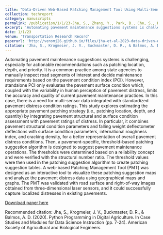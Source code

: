 ```yaml
---
title: "Data-Driven Web-Based Patching Management Tool Using Multi-Sensor Pavement Structure Measurements"
collection: techreport
category: manuscripts
permalink: /publication/1/1/23-Jha, S., Zhang, Y., Park, B., Cho, S., Krogmeier, J. V., Bagchi, T., & Haddock, J. E. (2023). Data-Driven Web-Based Patching Management Tool Using Multi-Sensor Pavement Structure Measurements. Transportation Research Record, 2677(12), 83-98.
excerpt: 'Automating pavement maintenance suggestions systems is challenging, especially for actionable recommendations such as patching location, depth, and priority. It is a common practice among state agencies to manually inspect road segments of interest and decide maintenance requirements based on the pavement condition index (PCI). However, standalone PCI only evaluates the pavement surface condition which, coupled with the variability in human perception of pavement distress, limits the accuracy and quality of current pavement maintenance practices. In this case, there is a need for multi-sensor data integrated with standardized pavement distress condition ratings. This study explores estimating the appropriate pavement patching strategy (i.e., patching location, depth, and quantity) by integrating pavement structural and surface condition assessment with pavement ratings of distress. In particular, it combines pavement structural condition parameters and falling weight deflectometer deflections with surface condition parameters, international roughness index, and cracking density, for a better representation of overall pavement distress conditions. Then, a pavement-specific, threshold-based patching suggestion algorithm is designed to suggest pavement maintenance operations. The thresholds were determined based on a reliability concept and were verified with the structural number ratio. The threshold values were then used in the patching suggestion algorithm to create patching suggestion tables. A web-based Patching Management Tool (PMT) was designed as an interactive tool to visualize these patching suggestion maps and analyze the pavement distress data using geographical maps and graphs. The PMT was validated with road surface and right-of-way images obtained from three-dimensional laser sensors, and it could successfully capture localized distresses in existing pavements.'
date: 1/1/23
venue: 'Transportation Research Record'
paperurl: 'http://venomj26.github.io/files/jha-et-al-2023-data-driven-web-based-patching-management-tool-using-multi-sensor-pavement-structure-measurements.pdf'
citation: 'Jha, S., Krogmeier, J. V., Buckmaster, D. R., & Balmos, A. D. (2020). Python Programming in Digital Agriculture. In Case Studies and Modules for Data Science Instruction (pp. 7-24). American Society of Agricultural and Biological Engineers'
---
```

Automating pavement maintenance suggestions systems is challenging, especially for actionable recommendations such as patching location, depth, and priority. It is a common practice among state agencies to manually inspect road segments of interest and decide maintenance requirements based on the pavement condition index (PCI). However, standalone PCI only evaluates the pavement surface condition which, coupled with the variability in human perception of pavement distress, limits the accuracy and quality of current pavement maintenance practices. In this case, there is a need for multi-sensor data integrated with standardized pavement distress condition ratings. This study explores estimating the appropriate pavement patching strategy (i.e., patching location, depth, and quantity) by integrating pavement structural and surface condition assessment with pavement ratings of distress. In particular, it combines pavement structural condition parameters and falling weight deflectometer deflections with surface condition parameters, international roughness index, and cracking density, for a better representation of overall pavement distress conditions. Then, a pavement-specific, threshold-based patching suggestion algorithm is designed to suggest pavement maintenance operations. The thresholds were determined based on a reliability concept and were verified with the structural number ratio. The threshold values were then used in the patching suggestion algorithm to create patching suggestion tables. A web-based Patching Management Tool (PMT) was designed as an interactive tool to visualize these patching suggestion maps and analyze the pavement distress data using geographical maps and graphs. The PMT was validated with road surface and right-of-way images obtained from three-dimensional laser sensors, and it could successfully capture localized distresses in existing pavements.

[Download paper here](http://Snehajha.github.io/files/jha-et-al-2023-data-driven-web-based-patching-management-tool-using-multi-sensor-pavement-structure-measurements.pdf)

Recommended citation: Jha, S., Krogmeier, J. V., Buckmaster, D. R., & Balmos, A. D. (2020). Python Programming in Digital Agriculture. In Case Studies and Modules for Data Science Instruction (pp. 7-24). American Society of Agricultural and Biological Engineers